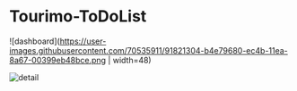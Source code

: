 # Tourimo-ToDoList

![dashboard](https://user-images.githubusercontent.com/70535911/91821304-b4e79680-ec4b-11ea-8a67-00399eb48bce.png | width=48)


![detail](https://user-images.githubusercontent.com/70535911/91821403-bca73b00-ec4b-11ea-8af8-838ddecbb91e.png)

